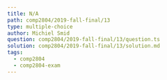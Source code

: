 ```yaml
---
title: N/A
path: comp2804/2019-fall-final/13
type: multiple-choice
author: Michiel Smid
question: comp2804/2019-fall-final/13/question.ts
solution: comp2804/2019-fall-final/13/solution.md
tags:
  - comp2804
  - comp2804-exam
---
```


